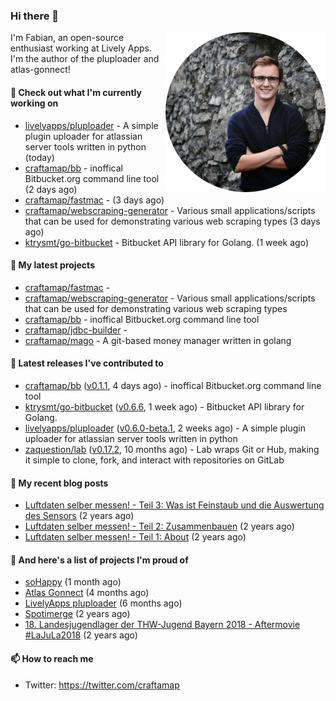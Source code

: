 ### Hi there 👋

<img src="https://raw.githubusercontent.com/craftamap/craftamap/master/assets/profile_picture.png" align="right" width="256"/>

I'm Fabian, an open-source enthusiast working at Lively Apps. I'm the author of the pluploader and atlas-gonnect!

#### 👷 Check out what I'm currently working on

- [livelyapps/pluploader](https://github.com/livelyapps/pluploader) - A simple plugin uploader for atlassian server tools written in python (today)
- [craftamap/bb](https://github.com/craftamap/bb) - inoffical Bitbucket.org command line tool (2 days ago)
- [craftamap/fastmac](https://github.com/craftamap/fastmac) -  (3 days ago)
- [craftamap/webscraping-generator](https://github.com/craftamap/webscraping-generator) - Various small applications/scripts that can be used for demonstrating various web scraping types (3 days ago)
- [ktrysmt/go-bitbucket](https://github.com/ktrysmt/go-bitbucket) - Bitbucket API library for Golang. (1 week ago)

#### 🌱 My latest projects

- [craftamap/fastmac](https://github.com/craftamap/fastmac) - 
- [craftamap/webscraping-generator](https://github.com/craftamap/webscraping-generator) - Various small applications/scripts that can be used for demonstrating various web scraping types
- [craftamap/bb](https://github.com/craftamap/bb) - inoffical Bitbucket.org command line tool
- [craftamap/jdbc-builder](https://github.com/craftamap/jdbc-builder) - 
- [craftamap/mago](https://github.com/craftamap/mago) - A git-based money manager written in golang

#### 🔭 Latest releases I've contributed to

- [craftamap/bb](https://github.com/craftamap/bb) ([v0.1.1](https://github.com/craftamap/bb/releases/tag/v0.1.1), 4 days ago) - inoffical Bitbucket.org command line tool
- [ktrysmt/go-bitbucket](https://github.com/ktrysmt/go-bitbucket) ([v0.6.6](https://github.com/ktrysmt/go-bitbucket/releases/tag/v0.6.6), 1 week ago) - Bitbucket API library for Golang.
- [livelyapps/pluploader](https://github.com/livelyapps/pluploader) ([v0.6.0-beta.1](https://github.com/livelyapps/pluploader/releases/tag/v0.6.0-beta.1), 2 weeks ago) - A simple plugin uploader for atlassian server tools written in python
- [zaquestion/lab](https://github.com/zaquestion/lab) ([v0.17.2](https://github.com/zaquestion/lab/releases/tag/v0.17.2), 10 months ago) - Lab wraps Git or Hub, making it simple to clone, fork, and interact with repositories on GitLab

#### 📜 My recent blog posts


- [Luftdaten selber messen! - Teil 3: Was ist Feinstaub und die Auswertung des Sensors](https://dev.siegelfabian.de/posts/2018/02/luftdaten3/) (2 years ago)
- [Luftdaten selber messen! - Teil 2: Zusammenbauen](https://dev.siegelfabian.de/posts/2018/02/luftdaten2/) (2 years ago)
- [Luftdaten selber messen! - Teil 1: About](https://dev.siegelfabian.de/posts/2018/02/luftdaten1/) (2 years ago)

#### 🦚 And here's a list of projects I'm proud of

- [soHappy](https://dev.siegelfabian.de/projects/2020/sohappy/) (1 month ago)
- [Atlas Gonnect](https://dev.siegelfabian.de/projects/2020/atlas-gonnect/) (4 months ago)
- [LivelyApps pluploader](https://dev.siegelfabian.de/projects/2020/pluploader/) (6 months ago)
- [Spotimerge](https://dev.siegelfabian.de/projects/2019/spotimerge/) (2 years ago)
- [18. Landesjugendlager der THW-Jugend Bayern 2018 - Aftermovie #LaJuLa2018](https://dev.siegelfabian.de/projects/2018/lajula/) (2 years ago)

#### 📫 How to reach me

- Twitter: https://twitter.com/craftamap
